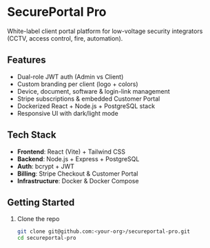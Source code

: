 # SecurePortal Pro

White-label client portal platform for low-voltage security integrators (CCTV, access control, fire, automation).

## Features

- Dual-role JWT auth (Admin vs Client)
- Custom branding per client (logo + colors)
- Device, document, software & login-link management
- Stripe subscriptions & embedded Customer Portal
- Dockerized React + Node.js + PostgreSQL stack
- Responsive UI with dark/light mode

## Tech Stack

- **Frontend**: React (Vite) + Tailwind CSS  
- **Backend**: Node.js + Express + PostgreSQL  
- **Auth**: bcrypt + JWT  
- **Billing**: Stripe Checkout & Customer Portal  
- **Infrastructure**: Docker & Docker Compose  

## Getting Started

1. Clone the repo  
   ```bash
   git clone git@github.com:<your-org>/secureportal-pro.git
   cd secureportal-pro
